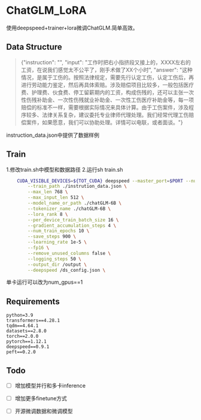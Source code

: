 
# ChatGLM_LoRA

使用deepspeed+trainer+lora微调ChatGLM.简单高效。

## Data Structure

> {"instruction": "", "input": "工作时把右小指挤段又接上的，XXXX左右的工资，在说我们感觉太不公平了，刚手术做了XX个小时", "answer": "这种情况，是属于工伤的。按照法律规定，需要先行认定工伤，认定工伤后，再进行劳动能力鉴定，然后再具体索赔。涉及赔偿项目比较多，一般包括医疗费、护理费、伙食费、停工留薪期内的工资，构成伤残的，还可以主张一次性伤残补助金、一次性伤残就业补助金、一次性工伤医疗补助金等，每一项赔偿的标准不一样，需要根据实际情况来具体计算。由于工伤案件，涉及程序较多、法律关系复杂，建议委托专业律师代理处理。我们经常代理工伤赔偿案件，如果愿意，我们可以协助处理。详情可以电联，或者面谈。"}

instruction_data.json中提供了数据样例

## Train

1.修改train.sh中模型和数据路径
2.运行sh train.sh
```bash
    CUDA_VISIBLE_DEVICES=${TOT_CUDA} deepspeed --master_port=$PORT --num_gpus=3 finetune.py \
        --train_path ./instrution_data.json \
        --max_len 768 \
        --max_input_len 512 \
        --model_name_or_path ./chatGLM-6B \
        --tokenizer_name ./chatGLM-6B \
        --lora_rank 8 \
        --per_device_train_batch_size 16 \
        --gradient_accumulation_steps 4 \
        --num_train_epochs 10 \
        --save_steps 900 \
        --learning_rate 1e-5 \
        --fp16 \
        --remove_unused_columns false \
        --logging_steps 50 \
        --output_dir /output \
        --deepspeed /ds_config.json \
```
单卡运行可以改为num_gpus==1

## Requirements

```
python=3.9
transformers==4.28.1
tqdm==4.64.1
datasets==2.8.0
torch==2.0.0
pytorch==1.12.1
deepspeed==0.9.1
peft==0.2.0 
```

## Todo

- [ ] 增加模型并行和多卡inference

- [ ] 增加更多finetune方式

- [ ] 开源微调数据和微调模型

